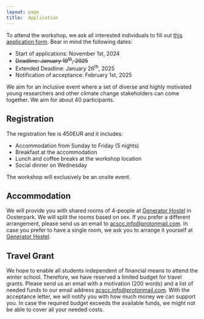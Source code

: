 ```yaml
---
layout: page
title:  Application
---
```


To attend the workshop, we ask all interested individuals to fill out <a href="https://docs.google.com/forms/d/e/1FAIpQLSdO4l2sE2fEbcpYnyiDRTjJOu8CnjsHAStBAk234Le4Mgr8Dg/viewform?usp=sf_link">this application form</a>. Bear in mind the following dates:

- Start of applications: November 1st, 2024
- <del>Deadline: January 19<sup>th</sup>, 2025</del>
- Extended Deadline: January 26<sup>th</sup>, 2025
- Notification of acceptance: February 1st, 2025

We aim for an inclusive event where a set of diverse and highly motivated young researchers and other climate change stakeholders can come together. We aim for about 40 participants.

## Registration

The registration fee is 450EUR and it includes:
- Accommodation from Sunday to Friday (5 nights)
- Breakfast at the accommodation
- Lunch and coffee breaks at the workshop location
- Social dinner on Wednesday

The workshop will exclusively be an onsite event.

## Accommodation

We will provide you with shared rooms of 4-people at [Generator Hostel](https://staygenerator.com/hostels/amsterdam) in Oosterpark. We will split the rooms based on sex. If you prefer a different arrangement, please send us an email to [acscc.info@protonmail.com](mailto:acscc.info@protonmail.com). In case you prefer to have a single room, we ask you to arrange it yourself at [Generator Hostel](https://staygenerator.com/hostels/amsterdam).

## Travel Grant

We hope to enable all students independent of financial means to attend the winter school. Therefore, we have reserved a limited budget for travel grants. Please send us an email with a motivation (200 words) and a list of needed funds to our email address [acscc.info@protonmail.com](mailto:acscc.info@protonmail.com). With the acceptance letter, we will notify you with how much money we can support you. In case the required budget exceeds the available funds, we might not be able to cover all your needed costs.
